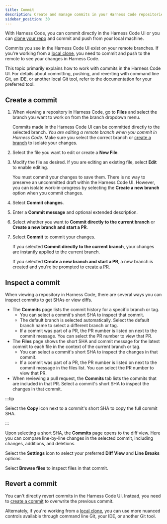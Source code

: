 ```yaml
---
title: Commit
description: Create and manage commits in your Harness Code repositories.
sidebar_position: 30
---
```


With Harness Code, you can commit directly in the Harness Code UI or you can [clone your repo](./clone-repos.md) and commit and push from your local machine.

Commits you see in the Harness Code UI exist on your remote branches. If you're working from a [local clone](./clone-repos.md), you need to commit and push to the remote to see your changes in Harness Code.

This topic primarily explains how to work with commits in the Harness Code UI. For details about committing, pushing, and reverting with command line Git, an IDE, or another local Git tool, refer to the documentation for your preferred tool.

## Create a commit

1. When viewing a repository in Harness Code, go to **Files** and select the branch you want to work on from the branch dropdown menu.

   Commits made in the Harness Code UI can be committed directly to the selected branch. *You are editing a remote branch when you commit in Harness Code.* Make sure you select the correct branch or [create a branch](./branch.md#create-a-branch) to isolate your changes.

2. Select the file you want to edit or create a **New File**.
3. Modify the file as desired. If you are editing an existing file, select **Edit** to enable editing.

   You must commit your changes to save them. There is no way to preserve an uncommitted draft within the Harness Code UI. However, you can isolate work-in-progress by selecting the **Create a new branch** option when you commit changes.

4. Select **Commit changes**.
5. Enter a **Commit message** and optional extended description.
6. Select whether you want to **Commit directly to the current branch** or **Create a new branch and start a PR**.
7. Select **Commit** to commit your changes.

   If you selected **Commit directly to the current branch**, your changes are instantly applied to the current branch.

   If you selected **Create a new branch and start a PR**, a new branch is created and you're be prompted to [create a PR](../pull-requests/create-pr.md).

## Inspect a commit

When viewing a repository in Harness Code, there are several ways you can inspect commits to get SHAs or view diffs.

* The **Commits** page lists the commit history for a specific branch or tag.
   * You can select a commit's short SHA to inspect that commit.
   * The default branch is selected automatically. Select the default branch name to select a different branch or tag.
   * If a commit was part of a PR, the PR number is listed on next to the commit message. You can select the PR number to view that PR.
* The **Files** page shows the short SHA and commit message for the latest commit to each file in the context of the current branch or tag.
   * You can select a commit's short SHA to inspect the changes in that commit.
   * If a commit was part of a PR, the PR number is listed on next to the commit message in the files list. You can select the PR number to view that PR.
* When reviewing a pull request, the **Commits** tab lists the commits that are included in that PR. Select a commit's short SHA to inspect the changes in that commit.

:::tip

Select the **Copy** icon next to a commit's short SHA to copy the full commit SHA.

:::

Upon selecting a short SHA, the **Commits** page opens to the diff view. Here you can compare line-by-line changes in the selected commit, including changes, additions, and deletions.

Select the **Settings** icon to select your preferred **Diff View** and **Line Breaks** options.

Select **Browse files** to inspect files in that commit.

## Revert a commit

You can't directly revert commits in the Harness Code UI. Instead, you need to [create a commit](#create-a-commit) to overwrite the previous commit.

Alternately, if you're working from a [local clone](./clone-repos.md), you can use more nuanced controls available through command line Git, your IDE, or another Git tool.
